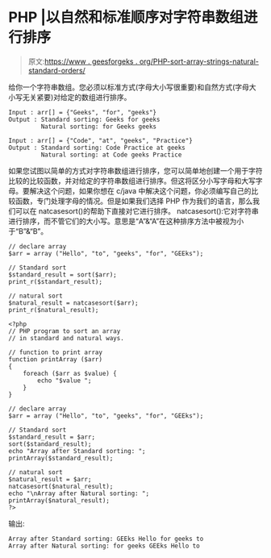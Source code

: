 # PHP |以自然和标准顺序对字符串数组进行排序

> 原文:[https://www . geesforgeks . org/PHP-sort-array-strings-natural-standard-orders/](https://www.geeksforgeeks.org/php-sort-array-strings-natural-standard-orders/)

给你一个字符串数组。您必须以标准方式(字母大小写很重要)和自然方式(字母大小写无关紧要)对给定的数组进行排序。

```
Input : arr[] = {"Geeks", "for", "geeks"}
Output : Standard sorting: Geeks for geeks 
         Natural sorting: for Geeks geeks 

Input : arr[] = {"Code", "at", "geeks", "Practice"}
Output : Standard sorting: Code Practice at geeks 
         Natural sorting: at Code geeks Practice 

```

如果您试图以简单的方式对字符串数组进行排序，您可以简单地创建一个用于字符比较的比较函数，并对给定的字符串数组进行排序。但这将区分小写字母和大写字母。要解决这个问题，如果你想在 c/java 中解决这个问题，你必须编写自己的比较函数，专门处理字母的情况。但是如果我们选择 PHP 作为我们的语言，那么我们可以在 natcasesort()的帮助下直接对它进行排序。
natcasesort():它对字符串进行排序，而不管它们的大小写。意思是“A”&“A”在这种排序方法中被视为小于“B”&“B”。

```
// declare array
$arr = array ("Hello", "to", "geeks", "for", "GEEks");

// Standard sort
$standard_result = sort($arr);
print_r($standart_result);

// natural sort
$natural_result = natcasesort($arr);
print_r($natural_result);

```

```
<?php
// PHP program to sort an array 
// in standard and natural ways.

// function to print array
function printArray ($arr)
{
    foreach ($arr as $value) {
        echo "$value ";
    }
}

// declare array
$arr = array ("Hello", "to", "geeks", "for", "GEEks");

// Standard sort
$standard_result = $arr;
sort($standard_result);
echo "Array after Standard sorting: ";
printArray($standard_result);

// natural sort
$natural_result = $arr;
natcasesort($natural_result);
echo "\nArray after Natural sorting: ";
printArray($natural_result);
?>
```

输出:

```
Array after Standard sorting: GEEks Hello for geeks to 
Array after Natural sorting: for geeks GEEks Hello to 

```